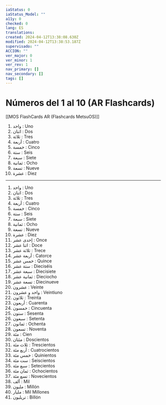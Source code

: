 ```yaml
---
iaStatus: 0
iaStatus_Model: ""
a11y: 0
checked: 0
lang: ES
translations: 
created: 2024-04-12T13:38:08.630Z
modified: 2024-04-12T13:38:53.187Z
supervisado: ""
ACCION: ""
ver_major: 0
ver_minor: 1
ver_rev: 1
nav_primary: []
nav_secondary: []
tags: []
---
```

# Números del 1 al 10 (AR Flashcards)

[[MOS FlashCards AR (Flashcards MetsuOS)]]

1. واحد : Uno
2. اثنان : Dos
3. ثلاثة : Tres
4. أربعة : Cuatro
5. خمسة : Cinco
6. ستة : Seis
7. سبعة : Siete
8. ثمانية : Ocho
9. تسعة : Nueve
10. عشرة : Diez


---

1. واحد : Uno
2. اثنان : Dos
3. ثلاثة : Tres
4. أربعة : Cuatro
5. خمسة : Cinco
6. ستة : Seis
7. سبعة : Siete
8. ثمانية : Ocho
9. تسعة : Nueve
10. عشرة : Diez
11. إحدى عشر : Once
12. اثنا عشر : Doce
13. ثلاثة عشر : Trece
14. أربعة عشر : Catorce
15. خمس عشر : Quince
16. ستة عشر : Dieciséis
17. سبعة عشر : Diecisiete
18. ثمانية عشر : Dieciocho
19. تسعة عشر : Diecinueve
20. عشرون : Veinte
21. واحد و عشرون : Veintiuno
22. ثلاثون : Treinta
23. أربعون : Cuarenta
24. خمسون : Cincuenta
25. ستون : Sesenta
26. سبعون : Setenta
27. ثمانون : Ochenta
28. تسعون : Noventa
29. مئة : Cien
30. مئتان : Doscientos
31. ثلاث مئة : Trescientos
32. أربع مئة : Cuatrocientos
33. خمس مئة : Quinientos
34. ست مئة : Seiscientos
35. سبع مئة : Setecientos
36. ثمان مئة : Ochocientos
37. تسع مئة : Novecientos
38. ألف : Mil
39. مليون : Millón
40. مليار : Mil Millones
41. تريليون : Billón

